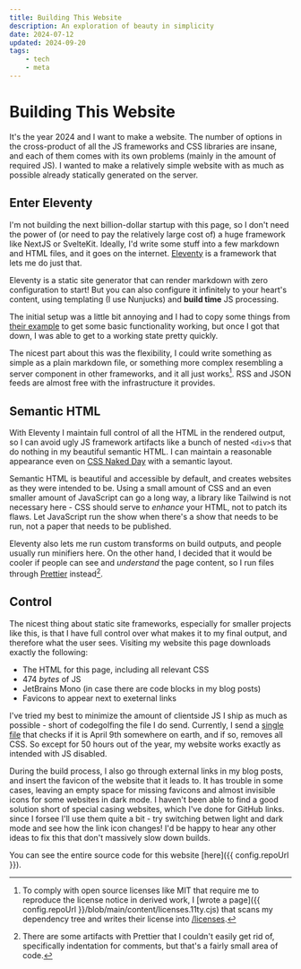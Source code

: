 ```yaml
---
title: Building This Website
description: An exploration of beauty in simplicity
date: 2024-07-12
updated: 2024-09-20
tags:
    - tech
    - meta
---
```


# Building This Website

It's the year 2024 and I want to make a website. The number of options in the
cross-product of all the JS frameworks and CSS libraries are insane, and each of
them comes with its own problems (mainly in the amount of required JS). I wanted
to make a relatively simple website with as much as possible already statically
generated on the server.

## Enter Eleventy

I'm not building the next billion-dollar startup with this page, so I don't need
the power of (or need to pay the relatively large cost of) a huge framework like
NextJS or SvelteKit. Ideally, I'd write some stuff into a few markdown and HTML
files, and it goes on the internet. [Eleventy](https://11ty.dev) is a framework
that lets me do just that.

Eleventy is a static site generator that can render markdown with zero
configuration to start! But you can also configure it infinitely to your heart's
content, using templating (I use Nunjucks) and **build time** JS processing.

The initial setup was a little bit annoying and I had to copy some things from
[their example](https://github.com/11ty/eleventy-base-blog/) to get some basic
functionality working, but once I got that down, I was able to get to a working
state pretty quickly.

The nicest part about this was the flexibility, I could write something as
simple as a plain markdown file, or something more complex resembling a server
component in other frameworks, and it all just works[^1]. RSS and JSON feeds are
almost free with the infrastructure it provides.

## Semantic HTML

With Eleventy I maintain full control of all the HTML in the rendered output, so
I can avoid ugly JS framework artifacts like a bunch of nested `<div>`s that do
nothing in my beautiful semantic HTML. I can maintain a reasonable appearance
even on [CSS Naked Day](https://css-naked-day.github.io) with a semantic layout.

Semantic HTML is beautiful and accessible by default, and creates websites as
they were intended to be. Using a small amount of CSS and an even smaller amount
of JavaScript can go a long way, a library like Tailwind is not necessary here
\- CSS should serve to _enhance_ your HTML, not to patch its flaws. Let
JavaScript run the show when there's a show that needs to be run, not a paper
that needs to be published.

Eleventy also lets me run custom transforms on build outputs, and people usually
run minifiers here. On the other hand, I decided that it would be cooler if
people can see and _understand_ the page content, so I run files through
[Prettier](https://prettier.io) instead[^2].

## Control

The nicest thing about static site frameworks, especially for smaller projects
like this, is that I have full control over what makes it to my final output,
and therefore what the user sees. Visiting my website this page downloads
exactly the following:

-   The HTML for this page, including all relevant CSS
-   474 _bytes_ of JS
-   JetBrains Mono (in case there are code blocks in my blog posts)
-   Favicons to appear next to exeternal links

I've tried my best to minimize the amount of clientside JS I ship as much as
possible - short of codegolfing the file I do send. Currently, I send a
[single file](https://github.com/ariscript/www/blob/main/public/js/cssNakedDay.js)
that checks if it is April 9th somewhere on earth, and if so, removes all CSS.
So except for 50 hours out of the year, my website works exactly as intended
with JS disabled.

During the build process, I also go through external links in my blog posts, and
insert the favicon of the website that it leads to. It has trouble in some
cases, leaving an empty space for missing favicons and almost invisible icons
for some websites in dark mode. I haven't been able to find a good solution
short of special casing websites, which I've done for GitHub links. since I
forsee I'll use them quite a bit - try switching betwen light and dark mode and
see how the link icon changes! I'd be happy to hear any other ideas to fix this
that don't massively slow down builds.

You can see the entire source code for this website
[here]({{ config.repoUrl }}).

[^1]:
    To comply with open source licenses like MIT that require me to reproduce
    the license notice in derived work, I [wrote
    a page]({{ config.repoUrl }}/blob/main/content/licenses.11ty.cjs) that scans
    my dependency tree and writes their license into [/licenses](/licenses).

[^2]:
    There are some artifacts with Prettier that I couldn't easily get rid of,
    specifically indentation for comments, but that's a fairly small area of
    code.
